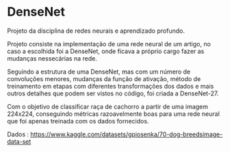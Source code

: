 # DenseNet
Projeto da disciplina de redes neurais e aprendizado profundo.

Projeto consiste na implementação de uma rede neural de um artigo, no caso a escolhida foi a DenseNet, onde ficava a próprio cargo fazer as mudanças nessecárias na rede.

Seguindo a estrutura de uma DenseNet, mas com um número de convoluções menores, mudanças da função de ativação, 
método de treinamento em etapas com diferentes transformações dos dados e mais outros detalhes que podem ser vistos no código,
foi criada a DenseNet-27.

Com o objetivo de classificar raça de cachorro a partir de uma imagem 224x224, conseguindo métricas razoavelmente boas para uma rede neural que foi apenas treinada com os dados fornecidos.

Dados : https://www.kaggle.com/datasets/gpiosenka/70-dog-breedsimage-data-set


